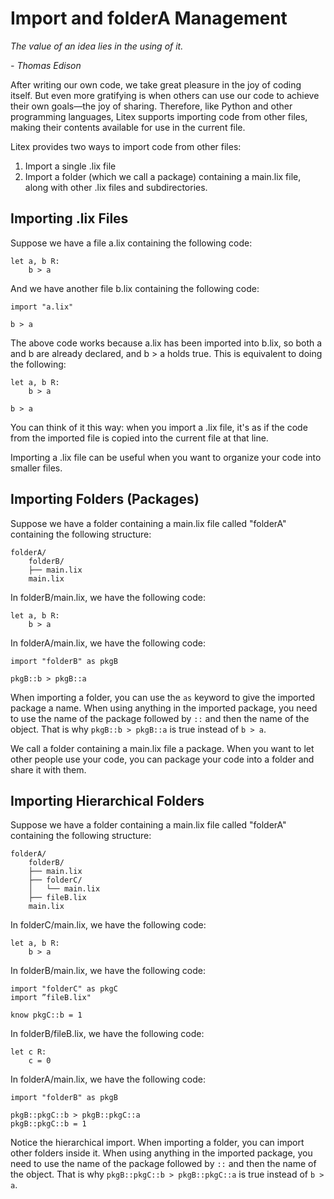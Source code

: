 # Import and folderA Management

_The value of an idea lies in the using of it._

_- Thomas Edison_

After writing our own code, we take great pleasure in the joy of coding itself. But even more gratifying is when others can use our code to achieve their own goals—the joy of sharing. Therefore, like Python and other programming languages, Litex supports importing code from other files, making their contents available for use in the current file.

Litex provides two ways to import code from other files:

1. Import a single .lix file
2. Import a folder (which we call a package) containing a main.lix file, along with other .lix files and subdirectories.

## Importing .lix Files

Suppose we have a file a.lix containing the following code:

```litex
let a, b R:
    b > a
```

And we have another file b.lix containing the following code:

```litex
import "a.lix"

b > a
```

The above code works because a.lix has been imported into b.lix, so both a and b are already declared, and b > a holds true. This is equivalent to doing the following:

```litex
let a, b R:
    b > a

b > a
```

You can think of it this way: when you import a .lix file, it's as if the code from the imported file is copied into the current file at that line.

Importing a .lix file can be useful when you want to organize your code into smaller files.

## Importing Folders (Packages)

Suppose we have a folder containing a main.lix file called "folderA" containing the following structure:

```
folderA/
    folderB/
    ├── main.lix
    main.lix
```

In folderB/main.lix, we have the following code:

```litex
let a, b R:
    b > a
```

In folderA/main.lix, we have the following code:

```litex
import "folderB" as pkgB

pkgB::b > pkgB::a
```

When importing a folder, you can use the `as` keyword to give the imported package a name. When using anything in the imported package, you need to use the name of the package followed by `::` and then the name of the object. That is why `pkgB::b > pkgB::a` is true instead of `b > a`.

We call a folder containing a main.lix file a package. When you want to let other people use your code, you can package your code into a folder and share it with them.

## Importing Hierarchical Folders

Suppose we have a folder containing a main.lix file called "folderA" containing the following structure:

```
folderA/
    folderB/
    ├── main.lix
    ├── folderC/
    │   └── main.lix
    ├── fileB.lix
    main.lix
```

In folderC/main.lix, we have the following code:

```litex
let a, b R:
    b > a
```

In folderB/main.lix, we have the following code:

```litex
import "folderC" as pkgC
import ”fileB.lix"

know pkgC::b = 1
```

In folderB/fileB.lix, we have the following code:

```litex
let c R:
    c = 0
```

In folderA/main.lix, we have the following code:

```litex
import "folderB" as pkgB

pkgB::pkgC::b > pkgB::pkgC::a
pkgB::pkgC::b = 1
```

Notice the hierarchical import. When importing a folder, you can import other folders inside it. When using anything in the imported package, you need to use the name of the package followed by `::` and then the name of the object. That is why `pkgB::pkgC::b > pkgB::pkgC::a` is true instead of `b > a`.